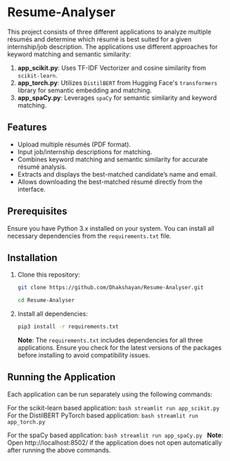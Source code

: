 # Resume-Analyser

This project consists of three different applications to analyze multiple résumés and determine which résumé is best suited for a given internship/job description. The applications use different approaches for keyword matching and semantic similarity: 

1. **app_scikit.py**: Uses TF-IDF Vectorizer and cosine similarity from `scikit-learn`.
2. **app_torch.py**: Utilizes `DistilBERT` from Hugging Face's `transformers` library for semantic embedding and matching.
3. **app_spaCy.py**: Leverages `spaCy` for semantic similarity and keyword matching.

## Features
- Upload multiple résumés (PDF format).
- Input job/internship descriptions for matching.
- Combines keyword matching and semantic similarity for accurate résumé analysis.
- Extracts and displays the best-matched candidate’s name and email.
- Allows downloading the best-matched résumé directly from the interface.

## Prerequisites

Ensure you have Python 3.x installed on your system. You can install all necessary dependencies from the `requirements.txt` file.

## Installation

1. Clone this repository:
   ```bash
   git clone https://github.com/Dhakshayan/Resume-Analyser.git
   ```
   ```bash
   cd Resume-Analyser
   ```
2. Install all dependencies:
    ```bash
    pip3 install -r requirements.txt
    ```
    **Note**: The `requirements.txt` includes dependencies for all three applications. Ensure you check for the latest versions of the packages before installing to avoid compatibility issues.

## Running the Application

Each application can be run separately using the following commands:

For the scikit-learn based application:
    ```bash
    streamlit run app_scikit.py
    ```
For the DistilBERT PyTorch based application:
    ```bash
    streamlit run app_torch.py
    ```

For the spaCy based application:
    ```bash
    streamlit run app_spaCy.py
    ```
**Note**: Open http://localhost:8502/ if the application does not open automatically after running the above commands.




